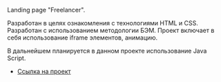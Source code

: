Landing page "Freelancer".

Разработан в целях ознакомления с технологиями HTML и CSS.
Разработан с использованием методологии БЭМ.
Проект включает в себя использование iframe элементов, анимацию.

В дальнейшем планируется в данном проекте использование Java Script.

* [Ссылка на проект](https://annanikolaevaa.github.io/freelancer-landing/)